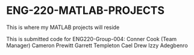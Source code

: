 # ENG-220-MATLAB-PROJECTS

This is where my MATLAB projects will reside

This is submitted code for ENG220-Group-004:
Conner Cook (Team Manager)
Cameron Prewitt
Garrett Templeton
Cael Drew
Izzy Adegbenro
